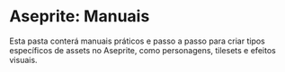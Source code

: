# Aseprite: Manuais

Esta pasta conterá manuais práticos e passo a passo para criar tipos específicos de assets no Aseprite, como personagens, tilesets e efeitos visuais.

